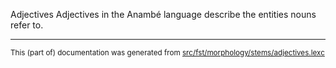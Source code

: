 Adjectives
Adjectives in the Anambé language describe the entities nouns refer to.

* * *

<small>This (part of) documentation was generated from [src/fst/morphology/stems/adjectives.lexc](https://github.com/giellalt/lang-aan/blob/main/src/fst/morphology/stems/adjectives.lexc)</small>
